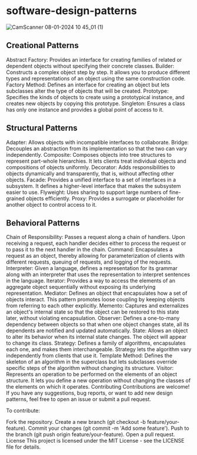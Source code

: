 # software-design-patterns

![CamScanner 08-01-2024 10 45_01 (1)](https://github.com/user-attachments/assets/fd3eef93-bc1a-4c02-b79c-8b66cf2c672f)


## Creational Patterns
Abstract Factory: Provides an interface for creating families of related or dependent objects without specifying their concrete classes.
Builder: Constructs a complex object step by step. It allows you to produce different types and representations of an object using the same construction code.
Factory Method: Defines an interface for creating an object but lets subclasses alter the type of objects that will be created.
Prototype: Specifies the kinds of objects to create using a prototypical instance, and creates new objects by copying this prototype.
Singleton: Ensures a class has only one instance and provides a global point of access to it.
## Structural Patterns
Adapter: Allows objects with incompatible interfaces to collaborate.
Bridge: Decouples an abstraction from its implementation so that the two can vary independently.
Composite: Composes objects into tree structures to represent part-whole hierarchies. It lets clients treat individual objects and compositions of objects uniformly.
Decorator: Adds responsibilities to objects dynamically and transparently, that is, without affecting other objects.
Facade: Provides a unified interface to a set of interfaces in a subsystem. It defines a higher-level interface that makes the subsystem easier to use.
Flyweight: Uses sharing to support large numbers of fine-grained objects efficiently.
Proxy: Provides a surrogate or placeholder for another object to control access to it.
## Behavioral Patterns
Chain of Responsibility: Passes a request along a chain of handlers. Upon receiving a request, each handler decides either to process the request or to pass it to the next handler in the chain.
Command: Encapsulates a request as an object, thereby allowing for parameterization of clients with different requests, queuing of requests, and logging of the requests.
Interpreter: Given a language, defines a representation for its grammar along with an interpreter that uses the representation to interpret sentences in the language.
Iterator: Provides a way to access the elements of an aggregate object sequentially without exposing its underlying representation.
Mediator: Defines an object that encapsulates how a set of objects interact. This pattern promotes loose coupling by keeping objects from referring to each other explicitly.
Memento: Captures and externalizes an object's internal state so that the object can be restored to this state later, without violating encapsulation.
Observer: Defines a one-to-many dependency between objects so that when one object changes state, all its dependents are notified and updated automatically.
State: Allows an object to alter its behavior when its internal state changes. The object will appear to change its class.
Strategy: Defines a family of algorithms, encapsulates each one, and makes them interchangeable. Strategy lets the algorithm vary independently from clients that use it.
Template Method: Defines the skeleton of an algorithm in the superclass but lets subclasses override specific steps of the algorithm without changing its structure.
Visitor: Represents an operation to be performed on the elements of an object structure. It lets you define a new operation without changing the classes of the elements on which it operates.
Contributing
Contributions are welcome! If you have any suggestions, bug reports, or want to add new design patterns, feel free to open an issue or submit a pull request.

To contribute:

Fork the repository.
Create a new branch (git checkout -b feature/your-feature).
Commit your changes (git commit -m 'Add some feature').
Push to the branch (git push origin feature/your-feature).
Open a pull request.
License
This project is licensed under the MIT License - see the LICENSE file for details.
